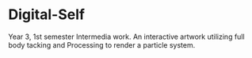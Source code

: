 # Digital-Self
Year 3, 1st semester Intermedia work. An interactive artwork utilizing full body tacking and Processing to render a particle system.
